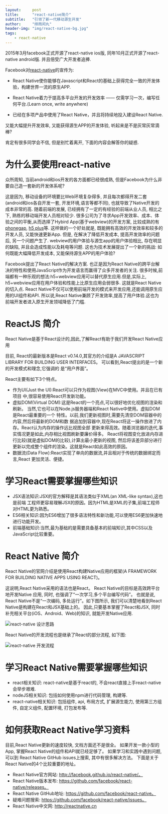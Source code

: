 ```yaml
---
layout:     post
title:      "react-native简介"
subtitle:   "引领了新一代移动源生开发"
author:     "绯雨闲丸"
header-img: "img/react-native-bg.jpg"
tags:
    - react-native
---
```


>

2015年3月facebook正式开源了react-native ios版, 同年10月正式开源了react-native android版. 并且倍受广大开发者追捧.

Facebook对[react-native][1]的宣传为:

*   React Native使你能够在Javascript和React的基础上获得完全一致的开发体验，构建世界一流的原生APP.

*   React Native着力于提高多平台开发的开发效率 —— 仅需学习一次，编写任何平台.(Learn once, write anywhere)

*   已经在多项产品中使用了React Native，并且将持续地投入建设React Native.

又能大幅提升开发效率, 又能获得源生APP的开发体验, 听起来是不是灰常灰常滴棒?

肯定有很多同学会不信, 但是别忙着离开, 下面的内容会解答你的疑惑.


# 为什么要使用react-native
众所周知, 当前android和ios开发的各方面都已经很成熟, 但是Facebook为什么非要自己造一套新的开发体系呢?

这是因为, 移动设备的环境要比Web环境复杂得多, 并且每次都得开发二套(android和ios各自开发一套, 开发环境,语言等都不同), 也就导致了Native开发的成本非常的高.
随着前端的发展, 已经拥有了一定的有经验的前端从业人员, 相比之下, 熟练的移动端开发人员相对较少.
很多公司为了寻求App开发效率、成本、体验之间的平衡,从而选择了Hybird App(基于webview)的开发方案, 比较成熟的有[phonegap][2], [h5 plus][3]等.
这样做的一个好处就是, 既能拥有高效的开发效率和较多的开发人员, 又能快速更新App.
但是, 在解决了降低开发成本, 提高开发效率的问题后, 另一个问题产生了.
webview的用户体验与源生app的用户体验相比, 存在明显的缺陷, 并且会造成性能以及耗电等问题.
这也为技术发展提出了一个新的挑战: 如何既能大幅降低开发成本, 又能保持源生APP的用户体验?

Facebook提出了React Native的解决方案.
也正是因为React Native的跨平台解决的特性和使用JavaScript作为开发语言而赢得了众多开发者的关注.
很多时候,前端都有一种乐观的想法:h5+webview应用可以替代原生应用.但是,实际上, h5+webview应用在用户体验和性能上比原生应用会弱很多.
这就是React Native的切入点.
React Native不仅可以使用前端开发的模式来开发应用,还能调用原生应用的UI组件和API.
所以说,React Native兼顾了开发效率,提高了用户体验.这也为前端开发者进入原生开发领域降低了门槛.

# ReactJS 简介

React Native是基于React设计的,因此,了解React有助于我们开发React Native应用

目前, React的最新版本是React v0.14.0,其官方的介绍是A JAVASCRIPT LIBRARY FOR BUILDING USER INTERFACES。
可以看到,React提出的是一个新的开发模式和理念,它强调的 是“用户界面”。

React主要有如下3个特点。
*   作为UI(Just the UI):React可以只作为视图(View)在MVC中使用。并且在已有项目 中,很容易使用React开发新功能。
*   虚拟DOM(Virtual DOM):这是React的一个亮点,可以很好地优化视图的渲染和刷新。 当然,它也可以在Node.js服务器端和React Native中使用。虚拟DOM是React最重要的一个 特性。以前,我们更新视图时,需要先清空DOM容器中的内容,然后将最新的DOM和数 据追加到容器中,现在React将这一操作放进了内存。React认为内存的操作远比视图全部 更新来得高效。随着浏览器的迭代,事实情况更是如此,内存相比视图刷新要廉价得多。 React将视图变化放进内存进行比较(就是虚拟DOM的比较),计算出最小更新的视图, 然后将该差异部分进行更新以完成整个组件的渲染。这就是React如此高效的原因。
*   数据流(Data Flow):React实现了单向的数据流,并且相对于传统的数据绑定而言,React 更加灵活、便捷。

# 学习React需要掌握哪些知识

*   JSX语法知识:JSX的官方解释是其语法类似于XML(an XML-like syntax),这也是前端 工程师更容易理解JSX的原因。因为HTML是XML的子集,前端工程师对HTML更为熟悉。
*   ES6相关知识:因为ES6增加了很多语法特性和新功能,可以使用ES6更加快速地进行功能开发。
*   前端基础知识:当然,最为基础的是需要具备基本的前端知识,其中CSS以及JavaScript比较重要。

# React Native 简介

React Native的官网介绍是使用React构建Native应用的框架(A FRAMEWORK FOR BUILDING NATIVE APPS USING REACT)。

这说明,React Native采用的语法也是React。
React Native的目标是高效跨平台地开发Native 应用, 同时, 也强调了“一次学习,多个平台编写代码”。
也就是说, React Native不是“一次编码, 多处运行”。如下图所示, 我们可以清楚地看到React Native是构建在React和JSX基础上的。
因此,只要基本掌握了React和JSX, 同时补充相关平台(iOS、Android、Web)的知识, 就能开发Native应用.

![react-native 设计思路][4]

React Native的开发流程也是继承了React的部分流程, 如下图:

![react-native 开发流程][5]

# 学习React Native需要掌握哪些知识

* react相关知识: react-native是基于react的, 不会react直接上手react-native会举步艰难.
* nodeJS相关知识: 包括如何使用npm进行代码管理, 构建等.
* react-native相关知识: 包括组件, api, 布局方式, 扩展源生能力, 使用第三方组件, 自定义组件, 配置环境, 打包发布等.

# 如何获取React Native学习资料

目前,React Native更新的速度较快, 文档方面还不是很全。
如果开发一款小型的App, 掌握React Native的组件和API就已经足够了。
如果学习和实践中遇到问题, 可以到 React Native GitHub issues上搜索, 其中有很多解决方法。
下面是关于React Native的4个比较重要的地址。

*   React Native官方网站: http://facebook.github.io/react-native/。
*   React Native版本发布: https://github.com/facebook/react-native/releases。
*   React Native GitHub地址: https://github.com/facebook/react-native。
*   疑难问题搜索: https://github.com/facebook/react-native/issues。
*   React Native中文网: http://reactnative.cn


[1]: http://www.reactnative.com/
[2]: http://phonegap.com/
[3]: http://www.html5plus.org/
[4]: http://cyqresig.github.io/img/react-native-design.png
[5]: http://cyqresig.github.io/img/react-native-dev.png
[6]: http://reactnative.cn
